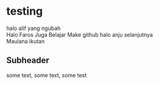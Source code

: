 # testing

halo alif yang ngubah <br>
Halo Faros Juga Belajar Make github
halo anju selanjutnya <br>
Maulana ikutan


## Subheader 

some text, some text, some test
